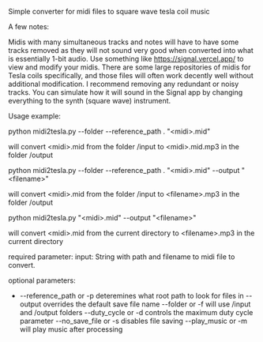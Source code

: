 Simple converter for midi files to square wave tesla coil music

A few notes:

Midis with many simultaneous tracks and notes will have to have some tracks removed as they will not sound very good when converted into what is essentially 1-bit audio. Use something like https://signal.vercel.app/ to view and modify your midis. There are some large repositories of midis for Tesla coils specifically, and those files will often work decently well without additional modification. I recommend removing any redundant or noisy tracks. You can simulate how it will sound in the Signal app by changing everything to the synth (square wave) instrument.

Usage example:

python midi2tesla.py --folder --reference_path . "\<midi\>.mid"

will convert \<midi\>.mid from the folder /input to \<midi\>.mid.mp3 in the folder /output


python midi2tesla.py --folder --reference_path . "\<midi\>.mid" --output "\<filename\>"

will convert \<midi\>.mid from the folder /input to \<filename\>.mp3 in the folder /output


python midi2tesla.py "\<midi\>.mid" --output "\<filename\>"

will convert \<midi\>.mid from the current directory to \<filename\>.mp3 in the current directory



required parameter: input: String with path and filename to midi file to convert.

optional parameters:
- --reference_path or -p deteremines what root path to look for files in
--output overrides the default save file name
--folder or -f will use /input and /output folders
--duty_cycle or -d controls the maximum duty cycle parameter
--no_save_file or -s disables file saving
--play_music or -m will play music after processing


